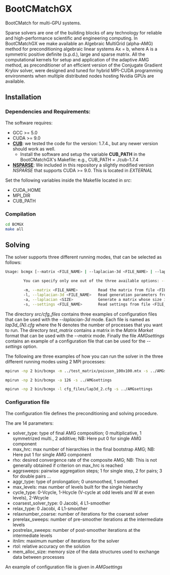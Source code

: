 # BootCMatchGX
BootCMatch for multi-GPU systems.

Sparse solvers are one of the building blocks of any technology for reliable and high-performance scientific and engineering computing. In BootCMatchGX we make available an Algebraic MultiGrid (alpha-AMG) method for preconditioning algebraic linear systems Ax = b, where A is a symmetric positive definite (s.p.d.), large and sparse matrix. All the computational kernels for setup and application of the adaptive AMG method, as preconditioner of an efficient version of the Conjugate Gradient Krylov solver, were designed and tuned for hybrid MPI-CUDA programming environments when multiple distributed nodes hosting Nvidia GPUs are available.

## Installation
### Dependencies and Requirements:

The software requires:
* GCC >= 5.0
* CUDA >= 9.0
* **[CUB](https://nvlabs.github.io/cub/)**: we tested the code for the version: 1.7.4., but any newer version should work as well.
  * Install the software and setup the variable **CUB_PATH** in the BootCMatchGX's Makefile: e.g., CUB_PATH = ./cub-1.7.4
* **[NSPARSE](https://github.com/EBD-CREST/nsparse)**: We included in this repository a slightly modified version *NSPARSE* that supports CUDA >= 9.0. This is located in *EXTERNAL*

Set the following variables inside the Makefile located in *src*:
* CUDA_HOME
* MPI_DIR
* CUB_PATH

### Compilation

```sh
cd BCMGX 
make all
```

## Solving 

The solver supports three different running modes, that can be selected as follows:

```sh
Usage: bcmgx [--matrix <FILE_NAME> | --laplacian-3d <FILE_NAME> | --laplacian <SIZE>] --settings <FILE_NAME>

        You can specify only one out of the three available options: --matrix, --laplacian-3d and --laplacian

        -m, --matrix <FILE_NAME>         Read the matrix from file <FILE_NAME> in "Matrix Market" format.
        -l, --laplacian-3d <FILE_NAME>   Read generation parameters from file <FILE_NAME>.
        -a, --laplacian <SIZE>           Generate a matrix whose size is <SIZE>^3.
        -s, --settings <FILE_NAME>       Read settings from file <FILE_NAME>.
```

The directory *src/cfg_files* contains three examples of configuration files that can be used with the *--laplacian-3d* mode. Each file is named as *lap3d_{N}.cfg* where the N denotes the number of processes that you want to run. The directory *test_matrix* contains a matrix in the *Matrix Market* format that can be used with the *--matrix* mode. Finally the file *AMGsettings* contains an example of a configuration file that can be used for the *--settings* option. 

The following are three examples of how you can run the solver in the three different running modes using 2 MPI processes:

```sh
mpirun -np 2 bin/bcmgx -m ../test_matrix/poisson_100x100.mtx -s ../AMGsettings

mpirun -np 2 bin/bcmgx -a 126 -s ../AMGsettings

mpirun -np 2 bin/bcmgx -l cfg_files/lap3d_2.cfg -s ../AMGsettings

```

### Configuration file

The configuration file defines the preconditioning and solving procedure.

The are 14 parameters:

* solver_type: type of final AMG composition; 0 multiplicative, 1 symmetrized multi., 2 additive; NB: Here put 0 for single AMG component
* max_hrc: max number of hierarchies in the final bootstrap AMG; NB: Here put 1 for single AMG component
* rho: desired convergence rate of the composite AMG; NB: This is not generally obtained if criterion on max_hrc is reached
* aggrsweeps: pairwise aggregation steps; 1 for single step, 2 for pairs; 3 for double pairs ...
* aggr_type: type of prolongation; 0 unsmoothed, 1 smoothed
* max_levels: max number of levels built for the single hierarchy
* cycle_type: 0-Vcycle, 1-Hcycle (V-cycle at odd levels and W at even levels), 2-Wcycle
* coarsest_solver_type: 0 Jacobi, 4 L1-smoother
* relax_type: 0 Jacobi, 4 L1-smoother
* relaxnumber_coarse: number of iterations for the coarsest solver
* prerelax_sweeps: number of pre-smoother iterations at the intermediate levels
* postrelax_sweeps: number of post-smoother iterations at the intermediate levels
* itnlim: maximum number of iterations for the solver
* rtol: relative accuracy on the solution
* mem_alloc_size: memory size of the data structures used to exchange data between processes
 
An example of configuration file is given in *AMGsettings*
